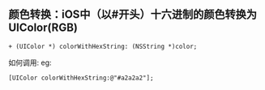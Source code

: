 ## 颜色转换：iOS中（以#开头）十六进制的颜色转换为UIColor(RGB)

```
+ (UIColor *) colorWithHexString: (NSString *)color;
```

如何调用:
eg:
```
[UIColor colorWithHexString:@"#a2a2a2"];
```

